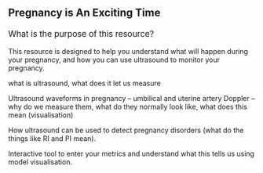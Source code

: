  <h3 style="font-size: 1.5em;"> Pregnancy is An Exciting Time </h3>

 <p style="font-size: 1.2em;">
 What is the purpose of this resource?
 </p>
 
 <p style="font-size: 1em;">
 This resource is designed to help you understand what will happen during your pregnancy, and how you can use ultrasound to monitor your pregnancy.
 </p>

 
 what is ultrasound, what does it let us measure

 Ultrasound waveforms in pregnancy – umbilical and uterine artery Doppler – why do we measure them, what do they normally look like, what does this mean (visualisation)

 How ultrasound can be used to detect pregnancy disorders (what do the things like RI and PI mean).

<!-- todo: add interactive tool -->
 Interactive tool to enter your metrics and understand what this tells us using model visualisation.  
